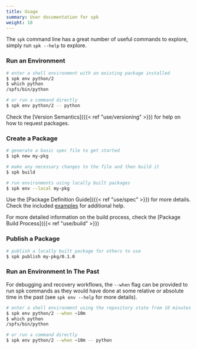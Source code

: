 ```yaml
---
title: Usage
summary: User documentation for spk
weight: 10
---
```


The `spk` command line has a great number of useful commands to explore, simply run `spk --help` to explore.

### Run an Environment

```bash
# enter a shell environment with an existing package installed
$ spk env python/2
$ which python
/spfs/bin/python

# or run a command directly
$ spk env python/2 -- python
```

Check the [Version Semantics]({{< ref "use/versioning" >}}) for help on how to request packages.

### Create a Package

```bash
# generate a basic spec file to get started
$ spk new my-pkg

# make any necessary changes to the file and then build it
$ spk build

# run environments using locally built packages
$ spk env --local my-pkg
```

Use the [Package Definition Guide]({{< ref "use/spec" >}}) for more details.
Check the included [examples](https://github.com/imageworks/spk/tree/main/examples) for additional help.

For more detailed information on the build process, check the [Package Build Process]({{< ref "use/build" >}})

### Publish a Package

```bash
# publish a locally built package for others to use
$ spk publish my-pkg/0.1.0
```

### Run an Environment In The Past

For debugging and recovery workflows, the `--when` flag can be provided to run spk commands
as they would have done at some relative or absolute time in the past (see `spk env --help` for more details).

```bash
# enter a shell environment using the repository state from 10 minutes ago
$ spk env python/2 --when ~10m
$ which python
/spfs/bin/python

# or run a command directly
$ spk env python/2 --when ~10m -- python
```
